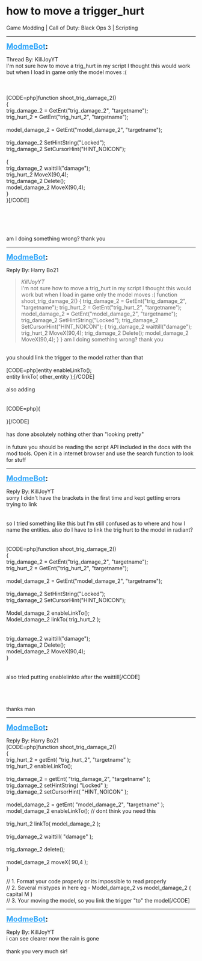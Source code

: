 # how to move a trigger_hurt
Game Modding | Call of Duty: Black Ops 3 | Scripting

---
<strong style="font-size: 1.4em;"><span style="text-decoration: underline;text-decoration-color: #34a7f9;"><span style="color:#34a7f9;">ModmeBot</span></span>:</strong>

<p>Thread By: KillJoyYT<br />I&#39;m not sure how to move a trig_hurt in my script I thought this would work but when I load in game only the model moves :(<br /> <br /> <br /> <br />[CODE=php]function shoot_trig_damage_2()<br />{<br />    trig_damage_2 = GetEnt(&quot;trig_damage_2&quot;, &quot;targetname&quot;);<br />    trig_hurt_2 = GetEnt(&quot;trig_hurt_2&quot;, &quot;targetname&quot;);<br /><br />    model_damage_2 = GetEnt(&quot;model_damage_2&quot;, &quot;targetname&quot;);<br /> <br />    trig_damage_2 SetHintString(&quot;Locked&quot;);<br />    trig_damage_2 SetCursorHint(&quot;HINT_NOICON&quot;);<br /><br />    {<br />        trig_damage_2 waittill(&quot;damage&quot;);<br />         trig_hurt_2 MoveX(90,4);<br />        trig_damage_2 Delete();<br />       model_damage_2 MoveX(90,4);<br />    }<br />}[/CODE]<br /> <br /> <br /> <br /> <br /> <br />am I doing something wrong? thank you</p>

---
<strong style="font-size: 1.4em;"><span style="text-decoration: underline;text-decoration-color: #34a7f9;"><span style="color:#34a7f9;">ModmeBot</span></span>:</strong>

<p>Reply By: Harry Bo21<br /><blockquote><em>KillJoyYT</em><br />I&#39;m not sure how to move a trig_hurt in my script I thought this would work but when I load in game only the model moves :(       function shoot_trig_damage_2() { trig_damage_2 = GetEnt(&quot;trig_damage_2&quot;, &quot;targetname&quot;); trig_hurt_2 = GetEnt(&quot;trig_hurt_2&quot;, &quot;targetname&quot;); model_damage_2 = GetEnt(&quot;model_damage_2&quot;, &quot;targetname&quot;); trig_damage_2 SetHintString(&quot;Locked&quot;); trig_damage_2 SetCursorHint(&quot;HINT_NOICON&quot;); { trig_damage_2 waittill(&quot;damage&quot;); trig_hurt_2 MoveX(90,4); trig_damage_2 Delete(); model_damage_2 MoveX(90,4); } }           am I doing something wrong? thank you  </blockquote><br />you should link the trigger to the model rather than that<br /> <br />[CODE=php]entity enableLinkTo();<br />entity linkTo( other_entity );[/CODE]<br /> <br />also adding <br /> <br /> <br />[CODE=php]{<br /><br />}[/CODE]<br /> <br />has done absolutely nothing other than &quot;looking pretty&quot;<br /> <br />in future you should be reading the script API included in the docs with the mod tools. Open it in a internet browser and use the search function to look for stuff</p>

---
<strong style="font-size: 1.4em;"><span style="text-decoration: underline;text-decoration-color: #34a7f9;"><span style="color:#34a7f9;">ModmeBot</span></span>:</strong>

<p>Reply By: KillJoyYT<br />sorry I didn&#39;t have the brackets in the first time and kept getting errors trying to link <br /> <br /> <br />so I tried something like this but I&#39;m still confused as to where and how I name the entities. also do I have to link the trig hurt to the model in radiant?<br /> <br /> <br />[CODE=php]function shoot_trig_damage_2()<br />{<br />    trig_damage_2 = GetEnt(&quot;trig_damage_2&quot;, &quot;targetname&quot;);<br />    trig_hurt_2 = GetEnt(&quot;trig_hurt_2&quot;, &quot;targetname&quot;);<br /><br />    model_damage_2 = GetEnt(&quot;model_damage_2&quot;, &quot;targetname&quot;);<br /> <br />    trig_damage_2 SetHintString(&quot;Locked&quot;);<br />    trig_damage_2 SetCursorHint(&quot;HINT_NOICON&quot;);<br /><br />         Model_damage_2 enableLinkTo();<br />Model_damage_2 linkTo( trig_hurt_2 );<br /><br /><br />        trig_damage_2 waittill(&quot;damage&quot;);<br />        trig_damage_2 Delete();<br />       model_damage_2 MoveX(90,4);<br />    }<br /><br /><br />also tried putting enablelinkto after the waittill[/CODE]<br /> <br /> <br /> <br /> <br />thanks man</p>

---
<strong style="font-size: 1.4em;"><span style="text-decoration: underline;text-decoration-color: #34a7f9;"><span style="color:#34a7f9;">ModmeBot</span></span>:</strong>

<p>Reply By: Harry Bo21<br />[CODE=php]function shoot_trig_damage_2()<br />{<br />	trig_hurt_2 = getEnt( &quot;trig_hurt_2&quot;, &quot;targetname&quot; );<br />	trig_hurt_2 enableLinkTo();<br />	<br />    trig_damage_2 = getEnt( &quot;trig_damage_2&quot;, &quot;targetname&quot; );<br />	trig_damage_2 setHintString( &quot;Locked&quot; );<br />    trig_damage_2 setCursorHint( &quot;HINT_NOICON&quot; );<br />   <br />    model_damage_2 = getEnt( &quot;model_damage_2&quot;, &quot;targetname&quot; );<br />	model_damage_2 enableLinkTo(); // dont think you need this<br />	<br />	trig_hurt_2 linkTo( model_damage_2 );<br />    <br />	trig_damage_2 waittill( &quot;damage&quot; );<br />	<br />    trig_damage_2 delete();<br />	<br />    model_damage_2 moveX( 90,4 );<br />}<br /><br />// 1. Format your code properly or its impossible to read properly<br />// 2. Several mistypes in here eg - Model_damage_2 vs model_damage_2 ( capital M )<br />// 3. Your moving the model, so you link the trigger &quot;to&quot; the model[/CODE]</p>

---
<strong style="font-size: 1.4em;"><span style="text-decoration: underline;text-decoration-color: #34a7f9;"><span style="color:#34a7f9;">ModmeBot</span></span>:</strong>

<p>Reply By: KillJoyYT<br />i can see clearer now the rain is gone<br /> <br />thank you very much sir!</p>
